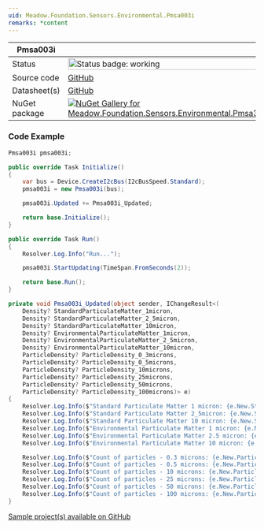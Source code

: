 ```yaml
---
uid: Meadow.Foundation.Sensors.Environmental.Pmsa003i
remarks: *content
---
```


| Pmsa003i | |
|--------|--------|
| Status | <img src="https://img.shields.io/badge/Working-brightgreen" style="width: auto; height: -webkit-fill-available;" alt="Status badge: working" /> |
| Source code | [GitHub](https://github.com/WildernessLabs/Meadow.Foundation/tree/main/Source/Meadow.Foundation.Peripherals/Sensors.Environmental.Pmsa003I) |
| Datasheet(s) | [GitHub](https://github.com/WildernessLabs/Meadow.Foundation/tree/main/Source/Meadow.Foundation.Peripherals/Sensors.Environmental.Pmsa003I/Datasheet) |
| NuGet package | <a href="https://www.nuget.org/packages/Meadow.Foundation.Sensors.Environmental.Pmsa300i/" target="_blank"><img src="https://img.shields.io/nuget/v/Meadow.Foundation.Sensors.Environmental.Pmsa300i.svg?label=Meadow.Foundation.Sensors.Environmental.Pmsa300i" alt="NuGet Gallery for Meadow.Foundation.Sensors.Environmental.Pmsa300i" /></a> |
### Code Example

```csharp
Pmsa003i pmsa003i;

public override Task Initialize()
{
    var bus = Device.CreateI2cBus(I2cBusSpeed.Standard);
    pmsa003i = new Pmsa003i(bus);

    pmsa003i.Updated += Pmsa003i_Updated;

    return base.Initialize();
}

public override Task Run()
{
    Resolver.Log.Info("Run...");

    pmsa003i.StartUpdating(TimeSpan.FromSeconds(2));

    return base.Run();
}

private void Pmsa003i_Updated(object sender, IChangeResult<(
    Density? StandardParticulateMatter_1micron,
    Density? StandardParticulateMatter_2_5micron,
    Density? StandardParticulateMatter_10micron,
    Density? EnvironmentalParticulateMatter_1micron,
    Density? EnvironmentalParticulateMatter_2_5micron,
    Density? EnvironmentalParticulateMatter_10micron,
    ParticleDensity? ParticleDensity_0_3microns,
    ParticleDensity? ParticleDensity_0_5microns,
    ParticleDensity? ParticleDensity_10microns,
    ParticleDensity? ParticleDensity_25microns,
    ParticleDensity? ParticleDensity_50microns,
    ParticleDensity? ParticleDensity_100microns)> e)
{
    Resolver.Log.Info($"Standard Particulate Matter 1 micron: {e.New.StandardParticulateMatter_1micron.Value.MicroGramsPerMetersCubed} micrograms per m^3");
    Resolver.Log.Info($"Standard Particulate Matter 2_5micron: {e.New.StandardParticulateMatter_2_5micron.Value.MicroGramsPerMetersCubed} micrograms per m^3");
    Resolver.Log.Info($"Standard Particulate Matter 10 micron: {e.New.StandardParticulateMatter_10micron.Value.MicroGramsPerMetersCubed} micrograms per m^3");
    Resolver.Log.Info($"Environmental Particulate Matter 1 micron: {e.New.EnvironmentalParticulateMatter_1micron.Value.MicroGramsPerMetersCubed} micrograms per m^3");
    Resolver.Log.Info($"Environmental Particulate Matter 2.5 micron: {e.New.EnvironmentalParticulateMatter_2_5micron.Value.MicroGramsPerMetersCubed} micrograms per m^3");
    Resolver.Log.Info($"Environmental Particulate Matter 10 micron: {e.New.EnvironmentalParticulateMatter_10micron.Value.MicroGramsPerMetersCubed} micrograms per m^3"); ;

    Resolver.Log.Info($"Count of particles - 0.3 microns: {e.New.ParticleDensity_0_3microns.Value.ParticlesPerCentiliter} in 0.1 liters of air");
    Resolver.Log.Info($"Count of particles - 0.5 microns: {e.New.ParticleDensity_0_5microns.Value.ParticlesPerCentiliter} in 0.1 liters of air");
    Resolver.Log.Info($"Count of particles - 10 microns: {e.New.ParticleDensity_10microns.Value.ParticlesPerCentiliter} in 0.1 liters of air");
    Resolver.Log.Info($"Count of particles - 25 microns: {e.New.ParticleDensity_25microns.Value.ParticlesPerCentiliter} in 0.1 liters of air");
    Resolver.Log.Info($"Count of particles - 50 microns: {e.New.ParticleDensity_50microns.Value.ParticlesPerCentiliter} in 0.1 liters of air");
    Resolver.Log.Info($"Count of particles - 100 microns: {e.New.ParticleDensity_100microns.Value.ParticlesPerCentiliter} in 0.1 liters of air");
}

```

[Sample project(s) available on GitHub](https://github.com/WildernessLabs/Meadow.Foundation/tree/main/Source/Meadow.Foundation.Peripherals/Sensors.Environmental.Pmsa003I/Samples/Pmsa003I_Sample)

